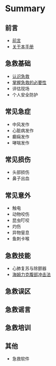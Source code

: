 # Summary

## 前言

* [前言](README.md)
* [关于本手册](first-question.md)

## 急救基础

* [认识急救](second-question.md)
* [掌握急救的必要性](ji-jiu-de-bi-yao-xing.md)
* 评估现场
* 个人安全防护

## 常见急症

* 中风发作
* 心脏病发作
* 癫痫发作
* 哮喘发作

## 常见损伤

* 头部损伤
* 鼻子出血

## 常见意外

* 触电
* 动物咬伤
* 昆虫叮咬
* 灼伤
* 异物窒息
* 鱼刺卡喉

## 急救技能

* 心肺复苏与除颤器
* [海姆力克腹部冲击法](ji-jiu-ji-neng/hai-mu-li-ke-fu-bu-chong-ji-fa.md)

## 急救误区

## 急救谣言

## 急救培训

## 其他

* 急救软件

